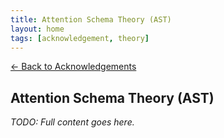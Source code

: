 ```yaml
---
title: Attention Schema Theory (AST)
layout: home
tags: [acknowledgement, theory]
---
```


[← Back to Acknowledgements](../../acknowledgements)

## Attention Schema Theory (AST)

_TODO: Full content goes here._
